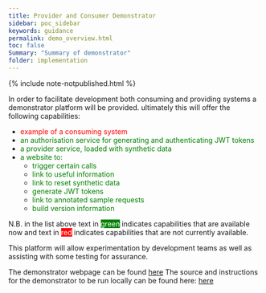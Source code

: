 ```yaml
---
title: Provider and Consumer Demonstrator
sidebar: poc_sidebar
keywords: guidance
permalink: demo_overview.html
toc: false
Summary: "Summary of demonstrator"
folder: implementation
---
```


{% include note-notpublished.html %}

In order to facilitate development both consuming and providing systems a demonstrator platform will be provided. ultimately this will offer the following capabilities:

* <span style="color:red">example of a consuming system</span>
* <span style="color:green">an authorisation service for generating and authenticating JWT tokens</span>
* <span style="color:green">a provider service, loaded with synthetic data</span>
* <span style="color:green">a website to: </span>
    * <span style="color:green">trigger certain calls</span>
    * <span style="color:green">link to useful information</span>
    * <span style="color:green">link to reset synthetic data</span>
    * <span style="color:green">generate JWT tokens</span>
    * <span style="color:green">link to annotated sample requests</span>
    * <span style="color:green">build version information</span>

N.B. in the list above text in <span style="background-color: green;color:white">green</span> indicates capabilities that are available now and text in <span style="background-color: red;color:white">red</span> indicates capabilities that are not currently available.

This platform will allow experimentation by development teams as well as assisting with some testing for assurance.

The demonstrator webpage can be found <a href="http://appointments.directoryofservices.nhs.uk:443/poc/index" target="_blank">here</a>
The source and instructions for the demonstrator to be run locally can be found here: <a href="https://github.com/nhsd-a2si/bookingprovider" target="_blank">here</a>
